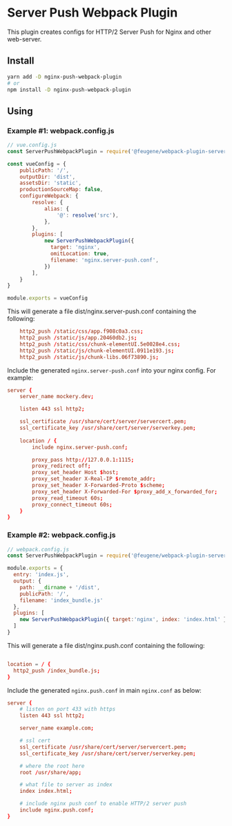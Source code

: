 # Server Push Webpack Plugin

This plugin creates configs for HTTP/2 Server Push for Nginx and other web-server.

## Install

```sh
yarn add -D nginx-push-webpack-plugin
# or 
npm install -D nginx-push-webpack-plugin
```


## Using

### Example #1: webpack.config.js

```js
// vue.config.js
const ServerPushWebpackPlugin = require('@feugene/webpack-plugin-server-push')

const vueConfig = {
    publicPath: '/',
    outputDir: 'dist',
    assetsDir: 'static',
    productionSourceMap: false,
    configureWebpack: {
        resolve: {
            alias: {
                '@': resolve('src'),
            },
        },
        plugins: [
            new ServerPushWebpackPlugin({
              target: 'nginx',
              omitLocation: true,
              filename: 'nginx.server-push.conf',
            })
        ],
    }
}

module.exports = vueConfig
```

This will generate a file dist/nginx.server-push.conf containing the following:
```conf
    http2_push /static/css/app.f908c0a3.css;
    http2_push /static/js/app.20460db2.js;
    http2_push /static/css/chunk-elementUI.5e0028e4.css;
    http2_push /static/js/chunk-elementUI.0911e193.js;
    http2_push /static/js/chunk-libs.06f73890.js;
```

Include the generated `nginx.server-push.conf` into your nginx config. For example:
```conf
server {
    server_name mockery.dev;

	listen 443 ssl http2;

	ssl_certificate /usr/share/cert/server/servercert.pem;
    ssl_certificate_key /usr/share/cert/server/serverkey.pem;
		
    location / {
		include nginx.server-push.conf;

        proxy_pass http://127.0.0.1:1115;
        proxy_redirect off;
        proxy_set_header Host $host;
        proxy_set_header X-Real-IP $remote_addr;
        proxy_set_header X-Forwarded-Proto $scheme;
        proxy_set_header X-Forwarded-For $proxy_add_x_forwarded_for;
        proxy_read_timeout 60s;
        proxy_connect_timeout 60s;
    }
}

```

### Example #2: webpack.config.js

```js
// webpack.config.js
const ServerPushWebpackPlugin = require('@feugene/webpack-plugin-server-push')

module.exports = {
  entry: 'index.js',
  output: {
    path: __dirname + '/dist',
    publicPath: '/',
    filename: 'index_bundle.js'
  },
  plugins: [
    new ServerPushWebpackPlugin({ target:'nginx', index: 'index.html' })
  ]
}
```

This will generate a file dist/nginx.push.conf containing the following:
```conf

location = / {
  http2_push /index_bundle.js;
}
```

Include the generated `nginx.push.conf` in main `nginx.conf` as below:
```conf
server {
    # listen on port 433 with https
    listen 443 ssl http2;

    server_name example.com;

    # ssl cert
    ssl_certificate /usr/share/cert/server/servercert.pem;
    ssl_certificate_key /usr/share/cert/server/serverkey.pem;

    # where the root here
    root /usr/share/app;

    # what file to server as index
    index index.html;

    # include nginx push conf to enable HTTP/2 server push
    include nginx.push.conf;
}
```
